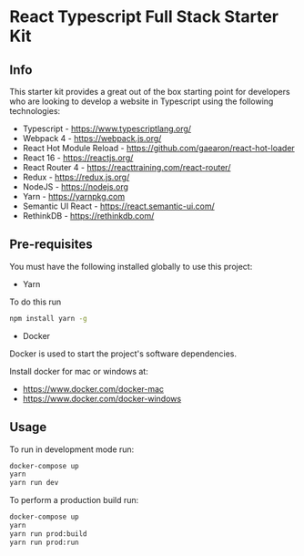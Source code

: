 # React Typescript Full Stack Starter Kit

## Info

This starter kit provides a great out of the box starting point for developers who are looking to develop a website in Typescript using the following technologies:

* Typescript - <https://www.typescriptlang.org/>
* Webpack 4 - <https://webpack.js.org/>
* React Hot Module Reload - <https://github.com/gaearon/react-hot-loader>
* React 16 - <https://reactjs.org/>
* React Router 4 - <https://reacttraining.com/react-router/>
* Redux - <https://redux.js.org/>
* NodeJS - <https://nodejs.org>
* Yarn - <https://yarnpkg.com>
* Semantic UI React - <https://react.semantic-ui.com/>
* RethinkDB - <https://rethinkdb.com/>

## Pre-requisites

You must have the following installed globally to use this project:

* Yarn

To do this run

```bash
npm install yarn -g
```

* Docker

Docker is used to start the project's software dependencies.

Install docker for mac or windows at:

* <https://www.docker.com/docker-mac>
* <https://www.docker.com/docker-windows>

## Usage

To run in development mode run:

```bash
docker-compose up
yarn
yarn run dev
```

To perform a production build run:

```bash
docker-compose up
yarn
yarn run prod:build
yarn run prod:run
```
